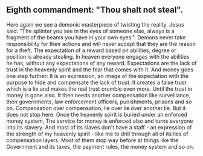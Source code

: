 ## Eighth commandment: "Thou shalt not steal".

Here again we see a demonic masterpiece of twisting the reality. Jesus said: "The splinter you see in the eyes of someone else, always is a fragment of the beams you have in your own eyes.". Demons never take responsibility for their actions and will never accept that they are the reason for a theft.
The expectation of a reward based on abilities, degree or position is already stealing.
In heaven everyone engages with the abilities he has, without any expectations of any reward. Expectations are the lack of trust in the heavenly spirit and the fear that comes with it. And money goes one step further: It is an expression, an image of the expectation with the purpose to hide and compensate the lack of trust. It creates a false trust which is a lie and makes the real trust crumble even more. Until the trust in money is gone also. It then needs another compensation like surveillance, then governments, law enforcement officers, punishments, prisons and so on. Compensation over compensation, lie over lie over another lie.
But it does not stop here. Once the heavenly spirit is buried under an enforced money system, The service for money is enforced also and turns everyone into its slavery. And most of its slaves don't have a staff - an expression of the strength of my heavenly spirit - like me to drill through all of its lies of compensation layers. Most of them stop way before at things like the Government and its taxes, the payment rules, the money system and so on.